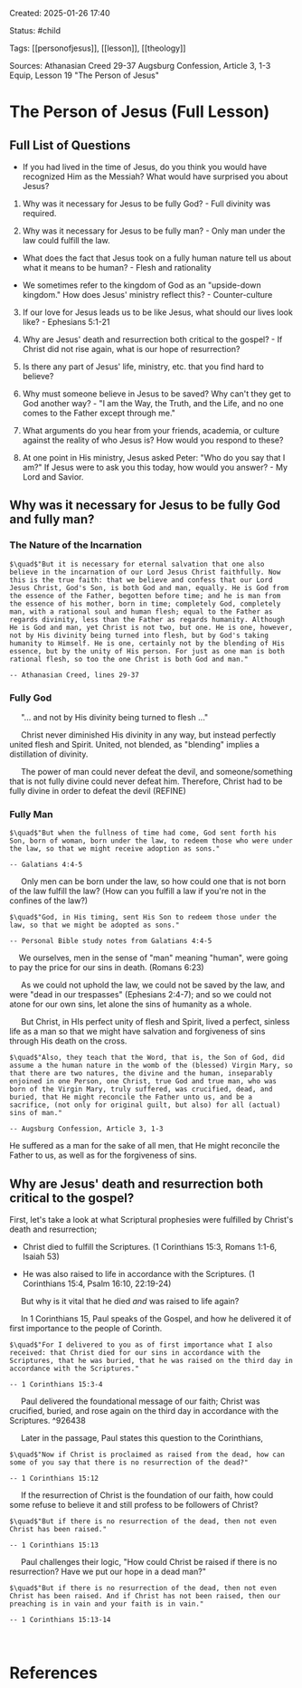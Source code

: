 Created: 2025-01-26 17:40

Status: #child 

Tags: [[personofjesus]], [[lesson]], [[theology]]

Sources: Athanasian Creed 29-37
Augsburg Confession, Article 3, 1-3
Equip, Lesson 19 "The Person of Jesus"

# The Person of Jesus (Full Lesson)

## Full List of Questions

- If you had lived in the time of Jesus, do you think you would have recognized Him as the Messiah? What would have surprised you about Jesus?

1. Why was it necessary for Jesus to be fully God? - Full divinity was required.

2. Why was it necessary for Jesus to be fully man? - Only man under the law could fulfill the law.

- What does the fact that Jesus took on a fully human nature tell us about what it means to be human? - Flesh and rationality

- We sometimes refer to the kingdom of God as an "upside-down kingdom." How does Jesus' ministry reflect this? - Counter-culture

3. If our love for Jesus leads us to be like Jesus, what should our lives look like? - Ephesians 5:1-21

4. Why are Jesus' death and resurrection both critical to the gospel? - If Christ did not rise again, what is our hope of resurrection?

5. Is there any part of Jesus' life, ministry, etc. that you find hard to believe?

6. Why must someone believe in Jesus to be saved? Why can't they get to God another way? - "I am the Way, the Truth, and the Life, and no one comes to the Father except through me."

7. What arguments do you hear from your friends, academia, or culture against the reality of who Jesus is? How would you respond to these?

8. At one point in His ministry, Jesus asked Peter: "Who do you say that I am?" If Jesus were to ask you this today, how would you answer? - My Lord and Savior.

## Why was it necessary for Jesus to be fully God and fully man?

### The Nature of the Incarnation

    $\quad$"But it is necessary for eternal salvation that one also believe in the incarnation of our Lord Jesus Christ faithfully. Now this is the true faith: that we believe and confess that our Lord Jesus Christ, God's Son, is both God and man, equally. He is God from the essence of the Father, begotten before time; and he is man from the essence of his mother, born in time; completely God, completely man, with a rational soul and human flesh; equal to the Father as regards divinity, less than the Father as regards humanity. Although He is God and man, yet Christ is not two, but one. He is one, however, not by His divinity being turned into flesh, but by God's taking humanity to Himself. He is one, certainly not by the blending of His essence, but by the unity of His person. For just as one man is both rational flesh, so too the one Christ is both God and man."
    
    -- Athanasian Creed, lines 29-37

### Fully God

$\quad$ "... and not by His divinity being turned to flesh ..."

$\quad$ Christ never diminished His divinity in any way, but instead perfectly united flesh and Spirit. United, not blended, as "blending" implies a distillation of divinity.

$\quad$ The power of man could never defeat the devil, and someone/something that is not fully divine could never defeat him. Therefore, Christ had to be fully divine in order to defeat the devil (REFINE)

### Fully Man

    $\quad$"But when the fullness of time had come, God sent forth his Son, born of woman, born under the law, to redeem those who were under the law, so that we might receive adoption as sons."
    
    -- Galatians 4:4-5

$\quad$ Only men can be born under the law, so how could one that is not born of the law fulfill the law? (How can you fulfill a law if you're not in the confines of the law?)

    $\quad$"God, in His timing, sent His Son to redeem those under the law, so that we might be adopted as sons." 
    
    -- Personal Bible study notes from Galatians 4:4-5

$\quad$We ourselves, men in the sense of "man" meaning "human", were going to pay the price for our sins in death. (Romans 6:23)

$\quad$ As we could not uphold the law, we could not be saved by the law, and were "dead in our trespasses" (Ephesians 2:4-7); and so we could not atone for our own sins, let alone the sins of humanity as a whole.

$\quad$ But Christ, in HIs perfect unity of flesh and Spirit, lived a perfect, sinless life as a man so that we might have salvation and forgiveness of sins through His death on the cross.

    $\quad$"Also, they teach that the Word, that is, the Son of God, did assume a the human nature in the womb of the (blessed) Virgin Mary, so that there are two natures, the divine and the human, inseparably enjoined in one Person, one Christ, true God and true man, who was born of the Virgin Mary, truly suffered, was crucified, dead, and buried, that He might reconcile the Father unto us, and be a sacrifice, (not only for original guilt, but also) for all (actual) sins of man."
    
    -- Augsburg Confession, Article 3, 1-3

He suffered as a man for the sake of all men, that He might reconcile the Father to us, as well as for the forgiveness of sins.

## Why are Jesus' death and resurrection both critical to the gospel?

First, let's take a look at what Scriptural prophesies were fulfilled by Christ's death and resurrection;

- Christ died to fulfill the Scriptures. (1 Corinthians 15:3, Romans 1:1-6, Isaiah 53)

- He was also raised to life in accordance with the Scriptures. (1 Corinthians 15:4, Psalm 16:10, 22:19-24)

$\quad$ But why is it vital that he died *and* was raised to life again?

$\quad$ In 1 Corinthians 15, Paul speaks of the Gospel, and how he delivered it of first importance to the people of Corinth. 

    $\quad$"For I delivered to you as of first importance what I also received: that Christ died for our sins in accordance with the Scriptures, that he was buried, that he was raised on the third day in accordance with the Scriptures." 
    
    -- 1 Corinthians 15:3-4

$\quad$ Paul delivered the foundational message of our faith; Christ was crucified, buried, and rose again on the third day in accordance with the Scriptures. ^926438

$\quad$ Later in the passage, Paul states this question to the Corinthians,

    $\quad$"Now if Christ is proclaimed as raised from the dead, how can some of you say that there is no resurrection of the dead?" 
    
    -- 1 Corinthians 15:12

$\quad$ If the resurrection of Christ is the foundation of our faith, how could some refuse to believe it and still profess to be followers of Christ?

    $\quad$"But if there is no resurrection of the dead, then not even Christ has been raised." 
    
    -- 1 Corinthians 15:13

$\quad$ Paul challenges their logic, "How could Christ be raised if there is no resurrection? Have we put our hope in a dead man?"

    $\quad$"But if there is no resurrection of the dead, then not even Christ has been raised. And if Christ has not been raised, then our preaching is in vain and your faith is in vain." 
    
    -- 1 Corinthians 15:13-14

$\quad$ 



# References

[^1]: [[#^926438]]